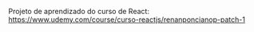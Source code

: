 Projeto de aprendizado do curso de React: https://www.udemy.com/course/curso-reactjs/renanponcianop-patch-1

